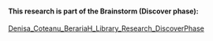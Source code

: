 #### This research is part of the Brainstorm (Discover phase):

[Denisa_Coteanu_BerariaH_Library_Research_DiscoverPhase](https://www.canva.com/design/DAFuajJHgR8/98JAkR4lwhmgYUSgo92doA/view?utm_content=DAFuajJHgR8&utm_campaign=designshare&utm_medium=link&utm_source=publishsharelink)